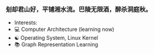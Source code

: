### 刬却君山好，平铺湘水流。巴陵无限酒，醉杀洞庭秋。

- Interests: 
- 💻 Computer Architecture (learning now)
- ☯️ Operating System, Linux Kernel
- 📚 Graph Representation Learning
